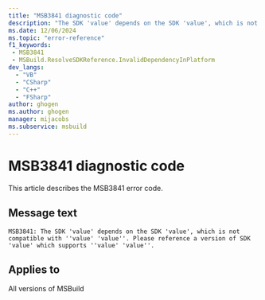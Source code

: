 ```yaml
---
title: "MSB3841 diagnostic code"
description: "The SDK 'value' depends on the SDK 'value', which is not compatible with ''value' 'value''. Please reference a version of SDK 'value' which supports ''value' 'value''."
ms.date: 12/06/2024
ms.topic: "error-reference"
f1_keywords:
 - MSB3841
 - MSBuild.ResolveSDKReference.InvalidDependencyInPlatform
dev_langs:
  - "VB"
  - "CSharp"
  - "C++"
  - "FSharp"
author: ghogen
ms.author: ghogen
manager: mijacobs
ms.subservice: msbuild
---
```


# MSB3841 diagnostic code

<!-- :::ErrorDefinitionDescription::: -->
<!-- :::editable-content name="introDescription"::: -->
This article describes the MSB3841 error code.
<!-- :::editable-content-end::: -->

## Message text

```output
MSB3841: The SDK 'value' depends on the SDK 'value', which is not compatible with ''value' 'value''. Please reference a version of SDK 'value' which supports ''value' 'value''.
```

<!-- :::editable-content name="postOutputDescription"::: -->
<!--
{StrBegin="MSB3841: "}
-->
<!-- :::editable-content-end::: -->
<!-- :::ErrorDefinitionDescription-end::: -->

## Applies to

All versions of MSBuild
